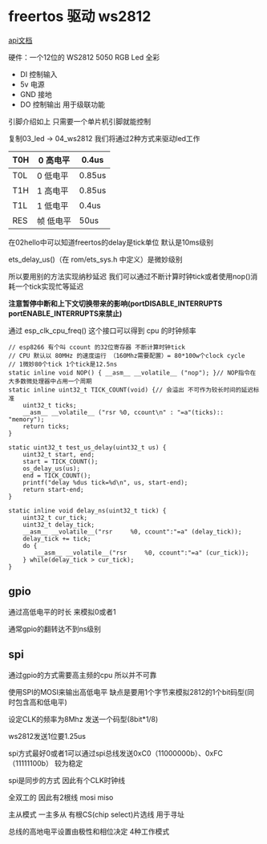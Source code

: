 # freertos 驱动 ws2812 

[api文档](https://docs.espressif.com/projects/esp8266-rtos-sdk/en/latest/api-reference/index.html)

硬件：一个12位的 WS2812 5050 RGB Led 全彩

* DI	控制输入
* 5v    电源
* GND 接地
* DO 控制输出 用于级联功能

引脚介绍如上 只需要一个单片机引脚就能控制

复制03_led -> 04_ws2812 我们将通过2种方式来驱动led工作

| T0H  | 0  高电平 | 0.4us  |
| ---- | --------- | ------ |
| T0L  | 0 低电平  | 0.85us |
| T1H  | 1 高电平  | 0.85us |
| T1L  | 1 低电平  | 0.4us  |
| RES  | 帧 低电平 | 50us   |

在02hello中可以知道freertos的delay是tick单位 默认是10ms级别 

ets_delay_us()（在 rom/ets_sys.h 中定义）是微妙级别

所以要用别的方法实现纳秒延迟 我们可以通过不断计算时钟tick或者使用nop()消耗一个tick实现忙等延迟

**注意暂停中断和上下文切换带来的影响(portDISABLE_INTERRUPTS portENABLE_INTERRUPTS来禁止)**

通过 esp_clk_cpu_freq() 这个接口可以得到 cpu 的时钟频率 

```
// esp8266 有个叫 ccount 的32位寄存器 不断计算时钟tick
// CPU 默认以 80MHz 的速度运行 （160Mhz需要配置）= 80*100w个clock cycle
// 1微妙80个tick 1个tick是12.5ns
static inline void NOP() { __asm__ __volatile__ ("nop"); }// NOP指令在大多数微处理器中占用一个周期
static inline uint32_t TICK_COUNT(void) {// 会溢出 不可作为较长时间的延迟标准
    uint32_t ticks;
    __asm__ __volatile__ ("rsr %0, ccount\n" : "=a"(ticks):: "memory");
    return ticks;
}

static uint32_t test_us_delay(uint32_t us) {
    uint32_t start, end;
    start = TICK_COUNT();
    os_delay_us(us);
    end = TICK_COUNT();
    printf("delay %dus tick=%d\n", us, start-end);
    return start-end;
}

static inline void delay_ns(uint32_t tick) {
    uint32_t cur_tick;
    uint32_t delay_tick;
    __asm__ __volatile__("rsr     %0, ccount":"=a" (delay_tick));
    delay_tick += tick;
    do {
        __asm__ __volatile__("rsr     %0, ccount":"=a" (cur_tick));
    } while(delay_tick > cur_tick);
}
```

## gpio 

通过高低电平的时长 来模拟0或者1 

通常gpio的翻转达不到ns级别 



## spi

通过gpio的方式需要高主频的cpu 所以并不可靠

使用SPI的MOSI来输出高低电平 缺点是要用1个字节来模拟2812的1个bit码型(同时包含高和低电平)

设定CLK的频率为8Mhz 发送一个码型(8bit*1/8)

ws2812发送1位要1.25us 

spi方式最好0或者1可以通过spi总线发送0xC0（11000000b）、0xFC（11111100b） 较为稳定

spi是同步的方式 因此有个CLK时钟线 

全双工的 因此有2根线 mosi miso

主从模式 一主多从 有根CS(chip select)片选线 用于寻址

总线的高地电平设置由极性和相位决定 4种工作模式















